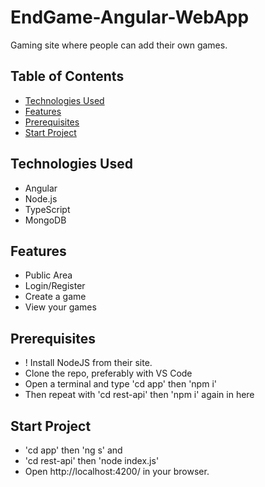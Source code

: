 # EndGame-Angular-WebApp
Gaming site where people can add their own games.

## Table of Contents
* [Technologies Used](#technologies-used)
* [Features](#features)
* [Prerequisites](#prerequisites)
* [Start Project](#start-project)

## Technologies Used
- Angular
- Node.js
- TypeScript
- MongoDB

## Features
- Public Area
- Login/Register
- Create a game
- View your games

## Prerequisites
- ! Install NodeJS from their site.
- Clone the repo, preferably with VS Code
- Open a terminal and type 'cd app' then 'npm i'
- Then repeat with 'cd rest-api' then 'npm i' again in here

## Start Project
- 'cd app' then 'ng s' and
- 'cd rest-api' then 'node index.js'
- Open http://localhost:4200/ in your browser.
